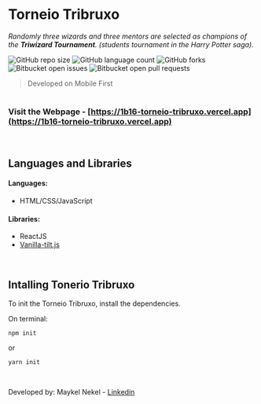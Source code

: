  # Torneio Tribruxo
_Randomly three wizards and three mentors are selected as champions of the **Triwizard Tournament**. (students tournament in the Harry Potter saga)._

![GitHub repo size](https://img.shields.io/github/repo-size/iuricode/README-template?style=for-the-badge)
![GitHub language count](https://img.shields.io/github/languages/count/iuricode/README-template?style=for-the-badge)
![GitHub forks](https://img.shields.io/github/forks/iuricode/README-template?style=for-the-badge)
![Bitbucket open issues](https://img.shields.io/bitbucket/issues/iuricode/README-template?style=for-the-badge)
![Bitbucket open pull requests](https://img.shields.io/bitbucket/pr-raw/iuricode/README-template?style=for-the-badge)

> Developed on Mobile First
# 

### Visit the Webpage - [https://1b16-torneio-tribruxo.vercel.app](https://1b16-torneio-tribruxo.vercel.app)

<br>

## Languages and Libraries

#### Languages:
- HTML/CSS/JavaScript

#### Libraries:
- ReactJS
- [Vanilla-tilt.js](https://micku7zu.github.io/vanilla-tilt.js/)

<br>

## Intalling Tonerio Tribruxo

To init the Torneio Tribruxo, install the dependencies.

On terminal:
```
npm init
```
or
```
yarn init
```
<br>

Developed by: Maykel Nekel - [Linkedin](https://www.linkedin.com/in/maykelnekel/)


<link rel="stylesheet" href="https://cdn.jsdelivr.net/gh/devicons/devicon@v2.13.0/devicon.min.css">
